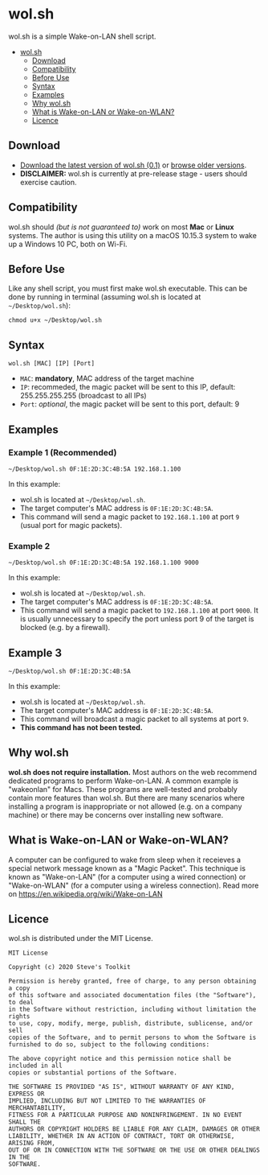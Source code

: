 # wol.sh
wol.sh is a simple Wake-on-LAN shell script.

- [wol.sh](#wolsh)
  - [Download](#download)
  - [Compatibility](#compatibility)
  - [Before Use](#before-use)
  - [Syntax](#syntax)
  - [Examples](#examples)
  - [Why wol.sh](#why-wolsh)
  - [What is Wake-on-LAN or Wake-on-WLAN?](#what-is-wake-on-lan-or-wake-on-wlan)
  - [Licence](#licence)

## Download
- [Download the latest version of wol.sh (0.1)](https://github.com/leestevetk/wol.sh/releases/download/v0.1/WoL.sh) or [browse older versions](https://github.com/leestevetk/wol.sh/releases).
- __DISCLAIMER:__ wol.sh is currently at pre-release stage - users should exercise caution.

## Compatibility
wol.sh should *(but is not guaranteed to)* work on most __Mac__ or __Linux__ systems.  The author is using this utility on a macOS 10.15.3 system to wake up a Windows 10 PC, both on Wi-Fi.

## Before Use
Like any shell script, you must first make wol.sh executable.  This can be done by running in terminal (assuming wol.sh is located at `~/Desktop/wol.sh`):
```
chmod u+x ~/Desktop/wol.sh
```

## Syntax
```
wol.sh [MAC] [IP] [Port]
```
- `MAC`: __mandatory__, MAC address of the target machine
- `IP`: recommeded, the magic packet will be sent to this IP, default: 255.255.255.255 (broadcast to all IPs)
- `Port`: *optional*, the magic packet will be sent to this port, default: 9

## Examples

### Example 1 (Recommended)
```
~/Desktop/wol.sh 0F:1E:2D:3C:4B:5A 192.168.1.100
```
In this example:
- wol.sh is located at `~/Desktop/wol.sh`.
- The target computer's MAC address is `0F:1E:2D:3C:4B:5A`.
- This command will send a magic packet to `192.168.1.100` at port `9` (usual port for magic packets).  

### Example 2
```
~/Desktop/wol.sh 0F:1E:2D:3C:4B:5A 192.168.1.100 9000
```
In this example:
- wol.sh is located at `~/Desktop/wol.sh`.
- The target computer's MAC address is `0F:1E:2D:3C:4B:5A`.
- This command will send a magic packet to `192.168.1.100` at port `9000`.  It is usually unnecessary to specify the port unless port 9 of the target is blocked (e.g. by a firewall).

## Example 3
```
~/Desktop/wol.sh 0F:1E:2D:3C:4B:5A
```
In this example:
- wol.sh is located at `~/Desktop/wol.sh`.
- The target computer's MAC address is `0F:1E:2D:3C:4B:5A`.
- This command will broadcast a magic packet to all systems at port `9`.
- __This command has not been tested.__

## Why wol.sh
__wol.sh does not require installation.__  Most authors on the web recommend dedicated programs to perform Wake-on-LAN. A common example is "wakeonlan" for Macs.  These programs are well-tested and probably contain more features than wol.sh.  But there are many scenarios where installing a program is inappropriate or not allowed (e.g. on a company machine) or there may be  concerns over installing new software.

## What is Wake-on-LAN or Wake-on-WLAN?
A computer can be configured to wake from sleep when it receieves a special network message known as a "Magic Packet".  This technique is known as "Wake-on-LAN" (for a computer using a wired connection) or "Wake-on-WLAN" (for a computer using a wireless connection).  Read more on https://en.wikipedia.org/wiki/Wake-on-LAN

## Licence
wol.sh is distributed under the MIT License.
```
MIT License

Copyright (c) 2020 Steve's Toolkit

Permission is hereby granted, free of charge, to any person obtaining a copy
of this software and associated documentation files (the "Software"), to deal
in the Software without restriction, including without limitation the rights
to use, copy, modify, merge, publish, distribute, sublicense, and/or sell
copies of the Software, and to permit persons to whom the Software is
furnished to do so, subject to the following conditions:

The above copyright notice and this permission notice shall be included in all
copies or substantial portions of the Software.

THE SOFTWARE IS PROVIDED "AS IS", WITHOUT WARRANTY OF ANY KIND, EXPRESS OR
IMPLIED, INCLUDING BUT NOT LIMITED TO THE WARRANTIES OF MERCHANTABILITY,
FITNESS FOR A PARTICULAR PURPOSE AND NONINFRINGEMENT. IN NO EVENT SHALL THE
AUTHORS OR COPYRIGHT HOLDERS BE LIABLE FOR ANY CLAIM, DAMAGES OR OTHER
LIABILITY, WHETHER IN AN ACTION OF CONTRACT, TORT OR OTHERWISE, ARISING FROM,
OUT OF OR IN CONNECTION WITH THE SOFTWARE OR THE USE OR OTHER DEALINGS IN THE
SOFTWARE.
```
